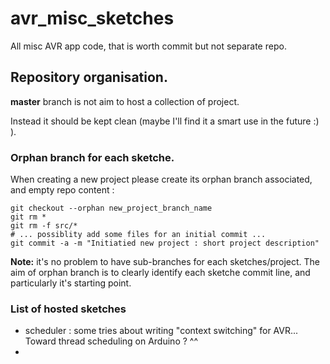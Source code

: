 # avr_misc_sketches
All misc AVR app code, that is worth commit but not separate repo.

## Repository organisation.

**master** branch is not aim to host a collection of project.

Instead it should be kept clean (maybe I'll find it a smart use in the future :) ).


### Orphan branch for each sketche.

When creating a new project please create its orphan branch associated, and empty repo content : 

    git checkout --orphan new_project_branch_name 
    git rm *
    git rm -f src/*
    # ... possiblity add some files for an initial commit ...
    git commit -a -m "Initiatied new project : short project description"


**Note:** it's no problem to have sub-branches for each sketches/project.
The aim of orphan branch is to clearly identify each sketche commit line, and particularly it's starting point.


### List of hosted sketches 

 * scheduler : some tries about writing "context switching" for AVR... Toward thread scheduling on Arduino ? ^^
 * 


